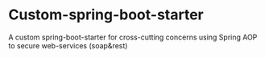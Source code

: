 # Custom-spring-boot-starter
 A custom spring-boot-starter for cross-cutting concerns using Spring AOP to secure web-services (soap&amp;rest)
